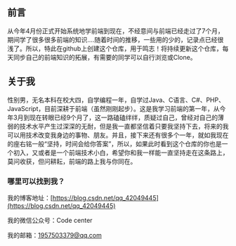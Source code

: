 ## 前言

从今年4月份正式开始系统地学前端到现在，不经意间与前端已经走过了7个月，期间学了很多很多前端的知识....随着时间的推移，一些用的少的，记录点已经很浅了。所以，特此在github上创建这个仓库，用于鸣志！将持续更新这个仓库，每天同步自己的前端知识的拓展，有需要的同学可以自行浏览或Clone。


## 关于我

性别男，无名本科在校大四，自学编程一年，自学过Java、C语言、C#、PHP、JavaScript，目前深耕于前端（虽然刚刚起步）。这是我学习前端的第一年，从今年3月到现在转眼已经9个月了，这一路磕磕绊绊，质疑过自己，曾经对自己的薄弱的技术水平产生过深深的无耐，但是我一直都坚信着只要我坚持下去，将来的我可以用技术改变我身边的事物、朋友。并且，接下来还有很多个一年，就如我现在的座右铭一般“坚持，时间会给你答案”，所以，如果此时看到这个仓库的你也是一个初入，又或者是一个前端技术小白，希望你和我一样能一直坚持走在这条路上，莫问收获，但问耕耘，前端的路上我与你同在。


### 哪里可以找到我？

我的博客地址：[https://blog.csdn.net/qq_42049445](https://blog.csdn.net/qq_42049445)

我的微信公众号：Code center
 
我的邮箱：1957503379@qq.com

